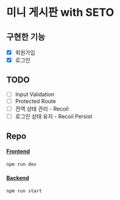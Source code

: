 # 미니 게시판 with SETO

## 구현한 기능

- [x] 회원가입
- [x] 로그인

## TODO

- [ ] Input Validation
- [ ] Protected Route
- [ ] 전역 상태 관리 - Recoil
- [ ] 로그인 상태 유지 - Recoil Persist

## Repo

#### [Frontend](https://github.com/mynolog/with-seto)

```bash
npm run dev
```

#### [Backend](https://github.com/SonSETO/withMinHo)

```bash
npm run start
```
